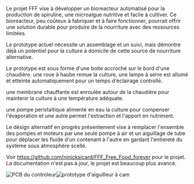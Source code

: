 Le projet FFF vise à développer un bioreacteur automatisé pour la production de spiruline, une microalgue nutritive et facile à cultiver. Ce bioreacteur, peu coûteux à fabriquer et à faire fonctionner, pourrait offrir une solution durable pour produire de la nourriture avec des ressources limitées. 



Le prototype actuel nécessite un assemblage et un suivi, mais démontre déjà un potentiel pour la culture à domicile de cette source de nourriture alternative.



Le prototype est sous forme d'une boite accroché sur le bord d'une chaudière. une roue à haube remue la culture, une lampe à serre est allumé et etteinte automatiquement pour un temps d'éclairage controllé. 



une membrane chauffante est enroulée autour de la chaudière pour maintenir la culture à une température adéquate.



une pompe peristaltique alimente en eau la culture pour compenser l'évaporation et une autre permet l'extraction et l'apport en nutriment. 



Le désign alternatif en progrès présentement vise à  remplacer l'ensemble des pompes et moteurs par une seule pompe à air et un aiguillage de tube pour déplacer les fluide d'un contenant à l'autre en gardant l'entiereté du système sous atmosphère scellé. 



Voir https://github.com/ninicksicard/FFF_Free_Food_forever pour le projet. La documentation n'est pas à jour, le projet est beaucoup plus avancé. 



![PCB du controleur](media/Screenshot_20221208-191930_Remote%20Desktop.jpg)![prototype d'aiguilleur à cam](media/IMG_20230327_210706%201.jpg)